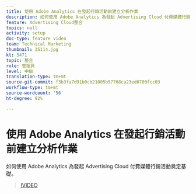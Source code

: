 ```yaml
---
title: 使用 Adobe Analytics 在發起行銷活動前建立分析作業
description: 如何使用 Adobe Analytics 為發起 Advertising Cloud 付費媒體行銷活動奠定基礎。
feature: Advertising Cloud整合
topics: null
activity: setup
doc-type: feature video
team: Technical Marketing
thumbnail: 35114.jpg
kt: 5471
topic: 整合
role: 管理員
level: 中級
translation-type: tm+mt
source-git-commit: f3b3fa7d91b0cb21005b57768ca23ed6700fcc03
workflow-type: tm+mt
source-wordcount: '56'
ht-degree: 92%

---
```



# 使用 Adobe Analytics 在發起行銷活動前建立分析作業

如何使用 Adobe Analytics 為發起 Advertising Cloud 付費媒體行銷活動奠定基礎。

>[!VIDEO](https://video.tv.adobe.com/v/35114/?quality=12&learn=on)
